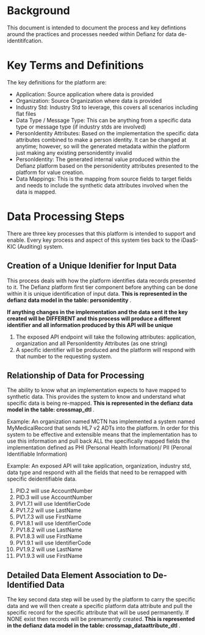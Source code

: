 # Background
This document is intended to document the process and key defintions around the practices and processes needed within Defianz for data de-identitifcation.

# Key Terms and Definitions
The key definitions for the platform are:

- Application: Source application where data is provided 
- Organization: Source Organization where data is provided
- Industry Std: Industry Std to leverage, this covers all scenarios including flat files
- Data Type / Message Type: This can be anything from a specific data type or message type (if industry stds are involved)
- PersonIdentity Attributes: Based on the implementation the specific data attributes combined to make a person identity. It can be changed at anytime; however, so will the generated metadata within the platform just making any existing personidentity invalid
- PersonIdentity: The generated internal value produced within the Defianz platform based on the personidentity attributes presented to the platform for value creation.
- Data Mappings: This is the mapping from source fields to target fields and needs to include the synthetic data attributes involved when the data is mapped.

# Data Processing Steps
There are three key processes that this platform is intended to support and enable. Every key process and aspect of this system ties back to the iDaaS-KIC (Auditing) system. 

## Creation of a Unique Idenifier for Input Data
This process deals with how the platform identifies data records presented to it. The Defianz platform first tier component before anything can be done within it is unique identification of input data. <b> This is represented in the defianz data model in the table: personidentity </b>.

<b> If anything changes in the implementation and the data sent it the key created will be DIFFERENT and this process will produce a different identifier and all information produced by this API will be unique </b>
1. The exposed API endpoint will take the following attributes: application, organization and all PersonIdentity Attributes (as one string)
2. A specific identifier will be produced and the platform will respond with that number to the requesting system. 

## Relationship of Data for Processing
The ability to know what an implementation expects to have mapped to synthetic data. This provides the system to know and understand what specific data is being re-mapped. <b> This is represented in the defianz data model in the table: crossmap_dtl </b>.

Example: An organization named MCTN has implemented a system named MyMedicalRecord that sends HL7 v2 ADTs into the platform. In order for this system to be effective and extensible means that the implementation  has to use this information and pull back ALL the specifically mapped fields the implementation defined as PHI (Personal Health Information)/ PII (Peronal Identifiable Information) 

Example: An exposed API will take application, organization, industry std, data type and respond with all the fields that need to be remapped with specific deidentifiable data.

1.  PID.2 will use AccountNumber
2.  PID.3 will use AccountNumber
3.  PV1.7.1 will use IdentifierCode
4.  PV1.7.2 will use LastName
5.  PV1.7.3 will use FirstName
6.  PV1.8.1 will use IdentifierCode
7.  PV1.8.2 will use LastName
8.  PV1.8.3 will use FirstName
9.  PV1.9.1 will use IdentifierCode
10. PV1.9.2 will use LastName
11. PV1.9.3 will use FirstName
  
## Detailed Data Element Association to De-Identified Data
The key second data step will be used by the platform to carry the specific data and we will then create a specific platform data attribute and pull the specific record for the specific attribute that will be used permanently. If NONE exist then records will be premamently created.<b> This is represented in the defianz data model in the table: crossmap_dataattribute_dtl </b>.
